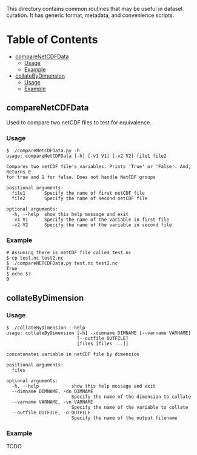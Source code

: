 This directory contains common routines that may be useful in dataset curation. It has generic format, metadata, and convenience scripts. 

# Table of Contents
- [compareNetCDFData](#comparenetcdfdata)
  + [Usage](#usage)
  + [Example](#example)
- [collateByDimension](#collateByDimension)
  + [Usage](#usage-1)
  + [Example](#example-1)

## compareNetCDFData
Used to compare two netCDF files to test for equivalence.

### Usage
```
$ ./compareNetCDFData.py -h
usage: compareNetCDFData [-h] [-v1 V1] [-v2 V2] file1 file2

Compares two netCDF file's variables. Prints 'True' or 'False'. And, Returns 0
for true and 1 for false. Does not handle NetCDF groups

positional arguments:
  file1       Specify the name of first netCDF file
  file2       Specify the name of second netCDF file

optional arguments:
  -h, --help  show this help message and exit
  -v1 V1      Specify the name of the variable in first file
  -v2 V2      Specify the name of the variable in second file
```
### Example
```
# Assuming there is netCDF file called test.nc
$ cp test.nc test2.nc
$ ./compareNETCDFData.py test.nc test2.nc
True
$ echo $?
0
```

## collateByDimension

### Usage
```
$ ./collateByDimension --help
usage: collateByDimension [-h] --dimname DIMNAME [--varname VARNAME]
                          [--outfile OUTFILE]
                          [files [files ...]]

concatonates variable in netCDF file by dimension

positional arguments:
  files

optional arguments:
  -h, --help            show this help message and exit
  --dimname DIMNAME, -dn DIMNAME
                        Specify the name of the dimension to collate
  --varname VARNAME, -vn VARNAME
                        Specify the name of the variable to collate
  --outfile OUTFILE, -o OUTFILE
                        Specify the name of the output filename
```
### Example
TODO
